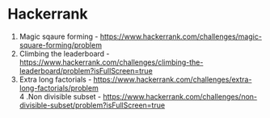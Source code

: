 # Hackerrank

1. Magic sqaure forming - https://www.hackerrank.com/challenges/magic-square-forming/problem
2. Climbing the leaderboard - https://www.hackerrank.com/challenges/climbing-the-leaderboard/problem?isFullScreen=true
3. Extra long factorials - https://www.hackerrank.com/challenges/extra-long-factorials/problem  
4 .Non divisible subset - https://www.hackerrank.com/challenges/non-divisible-subset/problem?isFullScreen=true
